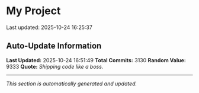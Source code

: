 # My Project


Last updated: 2025-10-24 16:25:37

































































































































































































































































































































































































































































































































































































































































































































































































































































































































































































































































































































































































































































































































































































































































































































































































































































































































































































































































































































































































































































































































































































































































































































































































































































































































































































































































































































































































































































































































































































































































































































































































































































































































































































































































































































































































































































## Auto-Update Information

**Last Updated:** 2025-10-24 16:51:49
**Total Commits:** 3130
**Random Value:** 9333
**Quote:** _Shipping code like a boss._

---
_This section is automatically generated and updated._